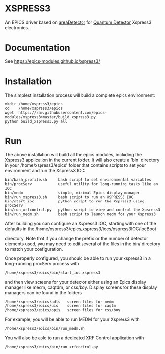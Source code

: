 # XSPRESS3
An EPICS driver based on [areaDetector](https://github.com/areaDetector) for [Quantum Detector](http://www.quantumdetectors.com) Xspress3 electronics.

# Documentation

See https://epics-modules.github.io/xspress3/

# Installation

The simplest installation process will build a complete epics environment:

    mkdir /home/xspress3/epics
    cd    /home/xspress3/epics
    wget  https://raw.githubusercontent.com/epics-modules/xspress3/master/build_xspress3.py
    python build_xspress3.py all


# Run

The above installation will build all the epics modules, including the
Xspress3 application in the current folder. It will also create a
'bin' directory in your /home/xspress3/epics' folder that contains
scripts to set your environment and run the Xspress3 IOC:

    bin/bash_profile.sh     bash script to set environmental variables
    bin/procServ            useful utility for long-running tasks like an IOC
    bin/medm                simple, minimal Epics display manager
    bin/run_xspress3.sh     bash script to run an XSPRESS3 IOC
    bin/start_ioc           python script to run the Xspress3 using procServ
    bin/run_xrfcontrol.py   python script to view and control the Xpsress3
    bin/run_medm.sh         bash script to launch medm for your Xspress3


After building you can configure an Xspress3 IOC, starting with one of
the defaults in the
    /home/xspress3/epics/xspress3/iocs/xspress3IOC/iocBoot

directory. Note that if you change the prefix or the number of
detector elements used, you may need to edit several of the files in
the bin/ directory to match your configuration.

Once properly configured, you should be able to run your xspress3 in a
long-running procServ process with

    /home/xspress3/epics/bin/start_ioc xspress3

and then view screens for your detector either using an Epics display
manager like medm, caqtdm, or css/boy.  Display screens for these
display managers can be found in the folders

    /home/xspress3/epics/adls   screen files for medm
    /home/xspress3/epics/uis    screen files for caqtm
    /home/xspress3/epics/opis   screen files for css/boy

For example, you will be able to run MEDM for your Xspress3 with

    /home/xspress3/epics/bin/run_medm.sh

You will also be able to run a dedicated XRF Control application with

    /home/xspress3/epics/bin/run_xrfcontrol.py
